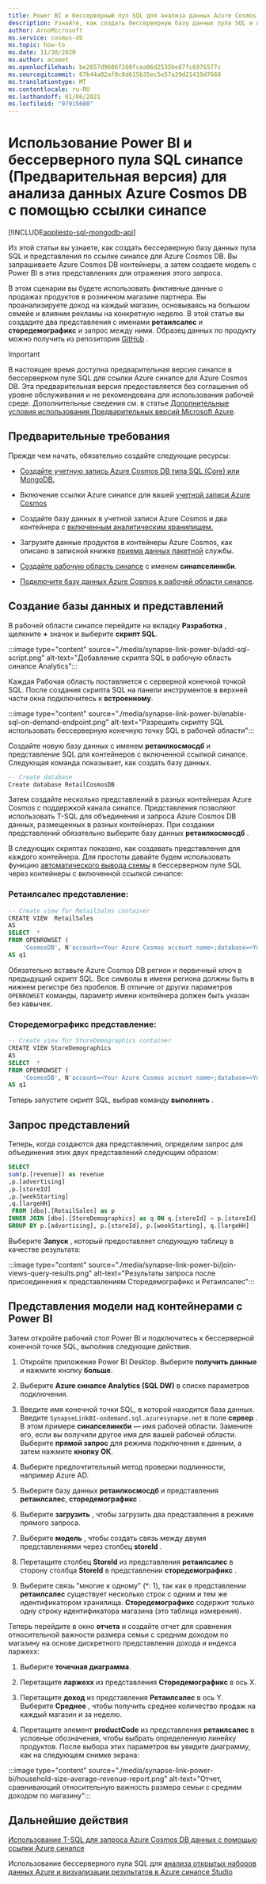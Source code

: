 ```yaml
---
title: Power BI и бессерверный пул SQL для анализа данных Azure Cosmos DB с помощью ссылки синапсе
description: Узнайте, как создать бессерверную базу данных пула SQL и представления по ссылке синапсе для Azure Cosmos DB, запросите контейнеры Azure Cosmos DB, а затем создайте модель с Power BI для этих представлений.
author: ArnoMicrosoft
ms.service: cosmos-db
ms.topic: how-to
ms.date: 11/30/2020
ms.author: acomet
ms.openlocfilehash: be2657d9606f260fcea06d2535be87fc6976577c
ms.sourcegitcommit: 67b44a02af0c8d615b35ec5e57a29d21419d7668
ms.translationtype: MT
ms.contentlocale: ru-RU
ms.lasthandoff: 01/06/2021
ms.locfileid: "97915680"
---
```

# <a name="use-power-bi-and-serverless-synapse-sql-pool-preview-to-analyze-azure-cosmos-db-data-with-synapse-link"></a>Использование Power BI и бессерверного пула SQL синапсе (Предварительная версия) для анализа данных Azure Cosmos DB с помощью ссылки синапсе 
[!INCLUDE[appliesto-sql-mongodb-api](includes/appliesto-sql-mongodb-api.md)]

Из этой статьи вы узнаете, как создать бессерверную базу данных пула SQL и представления по ссылке синапсе для Azure Cosmos DB. Вы запрашиваете Azure Cosmos DB контейнеры, а затем создаете модель с Power BI в этих представлениях для отражения этого запроса.

В этом сценарии вы будете использовать фиктивные данные о продажах продуктов в розничном магазине партнера. Вы проанализируете доход на каждый магазин, основываясь на большом семейе и влиянии рекламы на конкретную неделю. В этой статье вы создадите два представления с именами **ретаилсалес** и **сторедемографикс** и запрос между ними. Образец данных по продукту можно получить из репозитория [GitHub](https://github.com/Azure-Samples/Synapse/tree/main/Notebooks/PySpark/Synapse%20Link%20for%20Cosmos%20DB%20samples/Retail/RetailData) .

> [!IMPORTANT]
> В настоящее время доступна предварительная версия синапсе в бессерверном пуле SQL для ссылки Azure синапсе для Azure Cosmos DB. Эта предварительная версия предоставляется без соглашения об уровне обслуживания и не рекомендована для использования рабочей среде. Дополнительные сведения см. в статье [Дополнительные условия использования Предварительных версий Microsoft Azure](https://azure.microsoft.com/support/legal/preview-supplemental-terms/).

## <a name="prerequisites"></a>Предварительные требования

Прежде чем начать, обязательно создайте следующие ресурсы:

* [Создайте учетную запись Azure Cosmos DB типа SQL (Core) или MongoDB.](create-cosmosdb-resources-portal.md)

* Включение ссылки Azure синапсе для вашей [учетной записи Azure Cosmos](configure-synapse-link.md#enable-synapse-link)

* Создайте базу данных в учетной записи Azure Cosmos и два контейнера с [включенным аналитическим хранилищем.](configure-synapse-link.md#create-analytical-ttl)

* Загрузите данные продуктов в контейнеры Azure Cosmos, как описано в записной книжке [приема данных пакетной](https://github.com/Azure-Samples/Synapse/blob/main/Notebooks/PySpark/Synapse%20Link%20for%20Cosmos%20DB%20samples/Retail/spark-notebooks/pyspark/1CosmoDBSynapseSparkBatchIngestion.ipynb) службы.

* [Создайте рабочую область синапсе](../synapse-analytics/quickstart-create-workspace.md) с именем **синапселинкби**.

* [Подключите базу данных Azure Cosmos к рабочей области синапсе](../synapse-analytics/synapse-link/how-to-connect-synapse-link-cosmos-db.md?toc=/azure/cosmos-db/toc.json&bc=/azure/cosmos-db/breadcrumb/toc.json).

## <a name="create-a-database-and-views"></a>Создание базы данных и представлений

В рабочей области синапсе перейдите на вкладку **Разработка** , щелкните **+** значок и выберите **скрипт SQL**.

:::image type="content" source="./media/synapse-link-power-bi/add-sql-script.png" alt-text="Добавление скрипта SQL в рабочую область синапсе Analytics":::

Каждая Рабочая область поставляется с серверной конечной точкой SQL. После создания скрипта SQL на панели инструментов в верхней части окна подключитесь к **встроенному**.

:::image type="content" source="./media/synapse-link-power-bi/enable-sql-on-demand-endpoint.png" alt-text="Разрешить скрипту SQL использовать бессерверную конечную точку SQL в рабочей области":::

Создайте новую базу данных с именем **ретаилкосмосдб** и представление SQL для контейнеров с включенной ссылкой синапсе. Следующая команда показывает, как создать базу данных.

```sql
-- Create database
Create database RetailCosmosDB
```

Затем создайте несколько представлений в разных контейнерах Azure Cosmos с поддержкой канала синапсе. Представления позволяют использовать T-SQL для объединения и запроса Azure Cosmos DB данных, размещенных в разных контейнерах.  При создании представлений обязательно выберите базу данных **ретаилкосмосдб** .

В следующих скриптах показано, как создавать представления для каждого контейнера. Для простоты давайте будем использовать функцию [автоматического вывода схемы](analytical-store-introduction.md#analytical-schema) в бессерверном пуле SQL через контейнеры с включенной ссылкой синапсе:


### <a name="retailsales-view"></a>Ретаилсалес представление:

```sql
-- Create view for RetailSales container
CREATE VIEW  RetailSales
AS  
SELECT  *
FROM OPENROWSET (
    'CosmosDB', N'account=<Your Azure Cosmos account name>;database=<Your Azure Cosmos database name>;region=<Your Azure Cosmos DB Region>;key=<Your Azure Cosmos DB key here>',RetailSales)
AS q1
```

Обязательно вставьте Azure Cosmos DB регион и первичный ключ в предыдущий скрипт SQL. Все символы в имени региона должны быть в нижнем регистре без пробелов. В отличие от других параметров `OPENROWSET` команды, параметр имени контейнера должен быть указан без кавычек.

### <a name="storedemographics-view"></a>Сторедемографикс представление:

```sql
-- Create view for StoreDemographics container
CREATE VIEW StoreDemographics
AS  
SELECT  *
FROM OPENROWSET (
    'CosmosDB', N'account=<Your Azure Cosmos account name>;database=<Your Azure Cosmos database name>;region=<Your Azure Cosmos DB Region>;key=<Your Azure Cosmos DB key here>', StoreDemographics)
AS q1
```

Теперь запустите скрипт SQL, выбрав команду **выполнить** .

## <a name="query-the-views"></a>Запрос представлений

Теперь, когда создаются два представления, определим запрос для объединения этих двух представлений следующим образом:

```sql
SELECT 
sum(p.[revenue]) as revenue
,p.[advertising]
,p.[storeId]
,p.[weekStarting]
,q.[largeHH]
 FROM [dbo].[RetailSales] as p
INNER JOIN [dbo].[StoreDemographics] as q ON q.[storeId] = p.[storeId]
GROUP BY p.[advertising], p.[storeId], p.[weekStarting], q.[largeHH]
```

Выберите **Запуск** , который предоставляет следующую таблицу в качестве результата:

:::image type="content" source="./media/synapse-link-power-bi/join-views-query-results.png" alt-text="Результаты запроса после присоединения к представлениям Сторедемографикс и Ретаилсалес":::

## <a name="model-views-over-containers-with-power-bi"></a>Представления модели над контейнерами с Power BI

Затем откройте рабочий стол Power BI и подключитесь к бессерверной конечной точке SQL, выполнив следующие действия.

1. Откройте приложение Power BI Desktop. Выберите **получить данные** и нажмите кнопку **больше**.

1. Выберите **Azure синапсе Analytics (SQL DW)** в списке параметров подключения.

1. Введите имя конечной точки SQL, в которой находится база данных. Введите `SynapseLinkBI-ondemand.sql.azuresynapse.net` в поле **сервер** . В этом примере  **синапселинкби** — имя рабочей области. Замените его, если вы получили другое имя для вашей рабочей области. Выберите **прямой запрос** для режима подключения к данным, а затем нажмите **кнопку ОК**.

1. Выберите предпочтительный метод проверки подлинности, например Azure AD.

1. Выберите базу данных **ретаилкосмосдб** и представления **ретаилсалес**, **сторедемографикс** .

1. Выберите **загрузить** , чтобы загрузить два представления в режиме прямого запроса.

1. Выберите **модель** , чтобы создать связь между двумя представлениями через столбец **storeId** .

1. Перетащите столбец **StoreId** из представления **ретаилсалес** в сторону столбца **StoreId** в представлении **сторедемографикс** .

1. Выберите связь "многие к одному" (*: 1), так как в представлении **ретаилсалес** существует несколько строк с одним и тем же идентификатором хранилища. **Сторедемографикс** содержит только одну строку идентификатора магазина (это таблица измерения).

Теперь перейдите в окно **отчета** и создайте отчет для сравнения относительной важности размера семьи с средним доходом по магазину на основе дискретного представления дохода и индекса ларжехх:

1. Выберите **точечная диаграмма**.

1. Перетащите **ларжехх** из представления **Сторедемографикс** в ось X.

1. Перетащите **доход** из представления **Ретаилсалес** в ось Y. Выберите **Среднее** , чтобы получить среднее количество продаж на каждый магазин и за неделю.

1. Перетащите элемент **productCode** из представления **ретаилсалес** в условные обозначения, чтобы выбрать определенную линейку продуктов.
После выбора этих параметров вы увидите диаграмму, как на следующем снимке экрана:

:::image type="content" source="./media/synapse-link-power-bi/household-size-average-revenue-report.png" alt-text="Отчет, сравнивающий относительную важность размера семьи с средним доходом по магазину":::

## <a name="next-steps"></a>Дальнейшие действия

[Использование T-SQL для запроса Azure Cosmos DB данных с помощью ссылки Azure синапсе](../synapse-analytics/sql/query-cosmos-db-analytical-store.md)

Использование бессерверного пула SQL для [анализа открытых наборов данных Azure и визуализации результатов в Azure синапсе Studio](../synapse-analytics/sql/tutorial-data-analyst.md)
